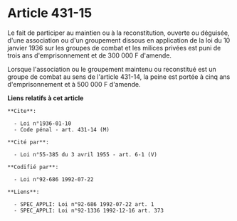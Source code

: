 # Article 431-15

Le fait de participer au maintien ou à la reconstitution, ouverte ou déguisée, d'une association ou d'un groupement dissous
en application de la loi du 10 janvier 1936 sur les groupes de combat et les milices privées est puni de trois ans
d'emprisonnement et de 300 000 F d'amende.

Lorsque l'association ou le groupement maintenu ou reconstitué est un groupe de combat au sens de l'article 431-14, la peine
est portée à cinq ans d'emprisonnement et à 500 000 F d'amende.

**Liens relatifs à cet article**

	**Cite**:

	  - Loi n°1936-01-10
	  - Code pénal - art. 431-14 (M)

	**Cité par**:

	  - Loi n°55-385 du 3 avril 1955 - art. 6-1 (V)

	**Codifié par**:

	  - Loi n°92-686 1992-07-22

	**Liens**:

	  - SPEC_APPLI: Loi n°92-686 1992-07-22 art. 1
	  - SPEC_APPLI: Loi n°92-1336 1992-12-16 art. 373
